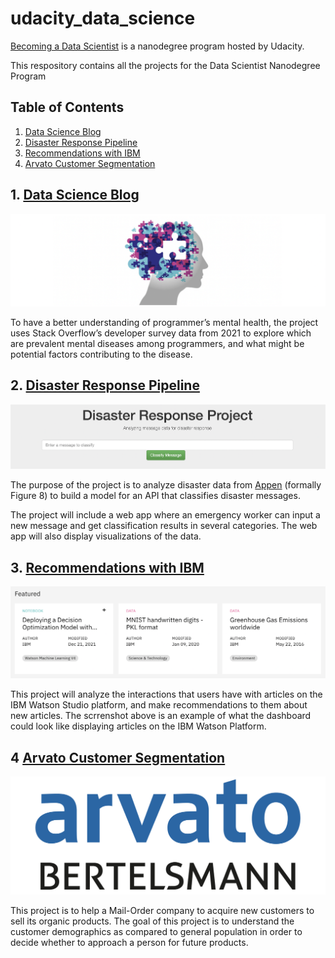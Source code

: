# udacity_data_science

[Becoming a Data Scientist](https://www.udacity.com/course/data-scientist-nanodegree--nd025) is a nanodegree program hosted by Udacity.

This respository contains all the projects for the Data Scientist Nanodegree Program

## Table of Contents

1. [Data Science Blog](#project1)
2. [Disaster Response Pipeline](#project2)
3. [Recommendations with IBM](#project3)
4. [Arvato Customer Segmentation](#project4)


## 1. [Data Science Blog](https://github.com/keithpink/udacity_data_science/tree/main/Data_Science_Blog)<a name="project1"></a>

![blog](https://github.com/keithpink/udacity_data_science/blob/main/Data_Science_Blog/blog.png)

To have a better understanding of programmer’s mental health, the project uses Stack Overflow’s developer survey data from 2021 to explore which are prevalent mental diseases among programmers, and what might be potential factors contributing to the disease.

## 2. [Disaster Response Pipeline](https://github.com/keithpink/udacity_data_science/tree/main/disaster_response_pipeline_project)<a name="project2"></a>

![overview1](https://github.com/keithpink/udacity_data_science/blob/main/disaster_response_pipeline_project/sceenshot/overview.png)

The purpose of the project is to analyze disaster data from [Appen](https://appen.com/) (formally Figure 8) to build a model for an API that classifies disaster messages.

The project will include a web app where an emergency worker can input a new message and get classification results in several categories. The web app will also display visualizations of the data.

## 3. [Recommendations with IBM](https://github.com/keithpink/udacity_data_science/tree/main/recommendations_with_IBM)<a name="project3"></a>

![IBM](https://github.com/keithpink/udacity_data_science/blob/main/recommendations_with_IBM/IBM.png)

This project will analyze the interactions that users have with articles on the IBM Watson Studio platform, and make recommendations to them about new articles. The scrrenshot above is an example of what the dashboard could look like displaying articles on the IBM Watson Platform.


## 4 [Arvato Customer Segmentation](https://github.com/keithpink/udacity_data_science/tree/main/Arvato_Customer_Segmentation)<a name="project4"></a>

![arvato](https://github.com/keithpink/udacity_data_science/blob/main/Arvato_Customer_Segmentation/arvato.png)

This project is to help a Mail-Order company to acquire new customers to sell its organic products. The goal of this project is to understand the customer demographics as compared to general population in order to decide whether to approach a person for future products.